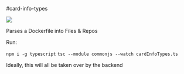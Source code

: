 #card-info-types

![](https://circleci.com/gh/CodeNow/card-info-types.png?circle-token=8dcdd59abdc44e79a5fd692055fc53c10dc4f7e4)

Parses a Dockerfile into Files & Repos

Run:

`npm i -g typescript`
`tsc --module commonjs --watch cardInfoTypes.ts`

Ideally, this will all be taken over by the backend